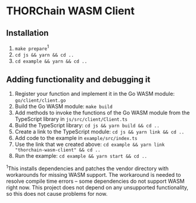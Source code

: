 # THORChain WASM Client

## Installation

1. `make prepare`<sup>1</sup>
2. `cd js && yarn && cd ..`
3. `cd example && yarn && cd ..`

## Adding functionality and debugging it

1. Register your function and implement it in the Go WASM module: `go/client/client.go`
2. Build the Go WASM module: `make build`
3. Add methods to invoke the functions of the Go WASM module from the TypeScript library in `js/src/client/Client.ts`
4. Build the TypeScript library: `cd js && yarn build && cd ..`
5. Create a link to the TypeScript module: `cd js && yarn link && cd ..`
6. Add code to the example in `example/src/index.ts`
7. Use the link that we created above: `cd example && yarn link "thorchain-wasm-client" && cd ..`
8. Run the example: `cd example && yarn start && cd ..`

<sup>1</sup>This installs dependencies and patches the vendor directory with workarounds for missing WASM support.
The workaround is needed to resolve compile time errors – some dependencies do not support WASM right now. This
project does not depend on any unsupported functionality, so this does not cause problems for now.